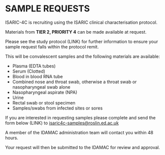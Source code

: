 # SAMPLE REQUESTS

ISARIC-4C is recruiting using the ISARIC clinical characterisation protocol. 

Materials from **TIER 2, PRIORITY 4** can be made available at request. 

Please see the study protocol (LINK) for further information to ensure your sample request falls within the protocol remit. 

This will be convalescent samples and the following materials are available:
* Plasma (EDTA tubes)
* Serum (Clotted)
* Blood in blood RNA tube
* Combined nose and throat swab, otherwise a throat swab or nasopharyngeal swab alone 
* Nasopharyngeal aspirate (NPA) 
* Urine 
* Rectal swab or stool specimen 
* Samples/swabs from infected sites or sores

If you are interested in requesting samples please complete and send the form below (LINK) to isaric4c-samples@roslin.ed.ac.uk

A member of the IDAMAC administration team will contact you within 48 hours. 

Your request will then be submitted to the IDAMAC for review and approval.








